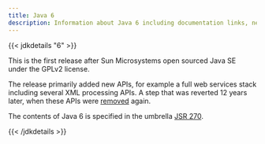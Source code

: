 ```yaml
---
title: Java 6
description: Information about Java 6 including documentation links, new APIs, added features and download options.
---
```


{{< jdkdetails "6" >}}

This is the first release after Sun Microsystems open sourced Java SE under the
GPLv2 license.

The release primarily added new APIs, for example a full web services stack
including several XML processing APIs. A step that was reverted 12 years
later, when these APIs were [removed](../11/apidiff/6/) again.

The contents of Java 6 is specified in the umbrella [JSR 270](https://jcp.org/en/jsr/detail?id=270).

{{< /jdkdetails >}}